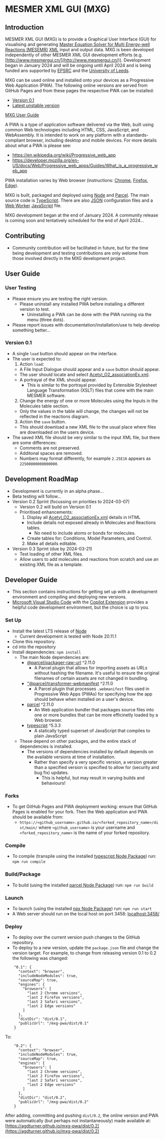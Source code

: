 # MESMER XML GUI (MXG)

## Introduction

MESMER XML GUI (MXG) is to provide a Graphical User Interface (GUI) for visualising and generating [Master Equation Solver for Multi Energy-well Reactions (MESEMR)](https://sourceforge.net/projects/mesmer) [XML](https://en.wikipedia.org/wiki/XML) input and output data. MXG is been developed independently of other MESMER XML GUI development efforts (e.g. [http://www.mesmergui.cn/](http://www.mesmergui.cn/)). Development began in January 2024 and will be ongoing until April 2024 and is being funded ans supported by [EPSRC](https://www.ukri.org/councils/epsrc/) and the [University of Leeds](https://www.leeds.ac.uk).

MXG can be used online and installed onto your devices as a Progressive Web Application (PWA). The following online versions are served from GitHub Pages and from these pages the respective PWA can be installed:
 - [Version 0.1](https://agdturner.github.io/mxg-pwa/dist/0.1)
 - [Latest unstable version](https://agdturner.github.io/mxg-pwa/dist/main/)

[MXG User Guide](#User-Guide) 

A PWA is a type of application software delivered via the Web, built using common Web technologies including HTML, CSS, JavaScript, and WebAssembly. It is intended to work on any platform with a standards-compliant browser, including desktop and mobile devices. For more details about what a PWA is please see:
- https://en.wikipedia.org/wiki/Progressive_web_app
- https://developer.mozilla.org/en-US/docs/Web/Progressive_web_apps/Guides/What_is_a_progressive_web_app

PWA installation varies by Web browser (instructions: [Chrome](https://support.google.com/chrome/answer/9658361), [Firefox](https://developer.mozilla.org/en-US/docs/Web/Progressive_web_apps/Guides/Installing), [Edge](https://learn.microsoft.com/en-us/microsoft-edge/progressive-web-apps-chromium/ux)).

MXG is built, packaged and deployed using [Node](https://nodejs.org/) and [Parcel](https://parceljs.org/). The main source code is [TypeScript](https://www.typescriptlang.org/). There are also [JSON](https://www.json.org/json-en.html) configuration files and a [Web Worker](https://en.wikipedia.org/wiki/Web_worker) [JavaScript](https://en.wikipedia.org/wiki/JavaScript) file.

MXG development began at the end of January 2024. A community release is coming soon and tentatively scheduled for the end of April 2024...


## Contributing
- Community contribution will be facilitated in future, but for the time being development and testing contributions are only welome from those involved directly in the MXG development project.


## User Guide

### User Testing
- Please ensure you are testing the right version.
  - Please uninstall any installed PWA before installing a different version to test.
    -  Uninstalling a PWA can be done with the PWA running via the menu (three dots).
- Please report issues with documentation/installation/use to help develop something better...

### Version 0.1
- A single `load` button should appear on the interface.
- The user is expected to:
  1. Action `load`:
    - A File Input Dialogue should appear and a `save` button should appear.
    - The user should locate and select [Acetyl_O2_associationEx.xml](https://agdturner.github.io/mxg-pwa/data/examples/AcetylO2/Acetyl_O2_associationEx.xml).
    - A portrayal of the XML should appear.
      - This is similar to the portrayal provided by Extensible Stylesheet Language Transformation (XSLT) files that come with the main MESMER software. 
  2. Change the energy of one or more Molecules using the Inputs in the Molecules table section.
    - Only the values in the table will change, the changes will not be reflected in the reactions diagram.  
  3. Action the `save` button.
    - This should download a new XML file to the usual place where files are downloaded on the users device.
- The saved XML file should be very similar to the input XML file, but there are some differences:
  - Comments are not preserved.
  - Additonal spaces are removed.
  - Numbers may format differently, for example `2.25E16` appears as `22500000000000000`.


## Development RoadMap
- Development is currently in an alpha phase...
- Beta testing will follow...
- Version 0.2 Sprint (focussing on priorities to 2024-03-07)
  - Version 0.2 will build on Version 0.1
  - Prioritised enhancements:
    1. Display all [Acetyl_O2_associationEx.xml](https://agdturner.github.io/mxg-pwa/data/examples/AcetylO2/Acetyl_O2_associationEx.xml) details in HTML
      - Include details not exposed already in Molecules and Reactions tables.
        - No need to include atoms or bonds for molecules.
      - Create tables for: Conditions, Model Parameters, and Control.
    2. Make all details editable.
- Version 0.3 Sprint (due by 2024-03-21)
  - Test loading of other XML files.
  - Allow users to add molecules and reactions from scratch and use an existing XML file as a template.

 
## Developer Guide
- This section contains instructions for getting set up with a development environment and compiling and deploying new versions.
- [Microsoft Visual Studio Code](https://code.visualstudio.com/) with the [Copilot Extension](https://code.visualstudio.com/docs/copilot/overview) provides a helpful code development environment, but the choice is up to you.


### Set Up
- Install the latest LTS release of [Node](https://nodejs.org/)
  - Current development is tested with Node 20.11.1
- Clone this repository.
- cd into the repository
- Install dependencies:
`npm install`
  - The main Node dependencies are:
    - [@parcel/packager-raw-url](https://npm.io/package/@parcel/packager-raw-url) ^2.11.0
      - A Parcel plugin that allows for importing assets as URLs without hashing the filename. It's useful to ensure the original filenames of certain assets are not changed in bundling.
    - ["@parcel/transformer-webmanifest](https://npm.io/package/@parcel/transformer-webmanifest) ^2.11.0
      - A Parcel plugin that processes `.webmanifest` files used in Progressive Web Apps (PWAs) for specifying how the app should behave when installed on a user's device. 
    - [parcel](https://www.npmjs.com/package/parcel) ^2.11.0
      - An Web application bundler that packages source files into one or more bundles that can be more efficinetly loaded by a Web browser.
    - [typescript](https://www.npmjs.com/package/typescript) ^5.3.3
      - A statically typed superset of JavaScript that compiles to plain JavaScript
  - These depend on other packages, and the entire stack of dependencies is installed.
    - The versions of dependencies installed by default depends on the available versions at time of installation.
      - Rather than specify a very specific version, a version greater than a specified version is specified to allow for (security and bug fix) updates.
        - This is helpful, but may result in varying builds and behaviours!     

### Forks
- To get GitHub Pages and PWA deployment working: ensure that GitHub Pages is enabled for your fork. Then the Web application and PWA should be available from:
  - `https://<github_username>.github.io/<forked_repository_name>/dist/main/` where `<github_username>` is your username and `<forked_repository_name>` is the name of your forked repository.

### Compile
- To compile (transpile using the installed [typescript Node Package](https://www.npmjs.com/package/typescript)) run:
`npm run compile`

### Build/Package
- To build (using the installed [parcel Node Package](https://www.npmjs.com/package/parcel)) run:
`npm run build`

### Launch
- To launch (using the installed [npx Node Package](https://www.npmjs.com/package/npx)) run:
`npm run start`
- A Web server should run on the local host on port 3458:
[localhost:3458/](http://localhost:3458/)

### Deploy
- To deploy over the current version push changes to the GitHub repository.
- To deploy to a new version, update the `package.json` file and change the version target. For example, to change from releasing version 0.1 to 0.2 the following was changed:
```
    "0.1": {
      "context": "browser",
      "includeNodeModules": true,
      "sourceMap": true,
      "engines": {
        "browsers": [
          "last 2 Chrome versions",
          "last 2 Firefox versions",
          "last 2 Safari versions",
          "last 2 Edge versions"
        ]
      },
      "distDir": "dist/0.1",
      "publicUrl": "/mxg-pwa/dist/0.1"
    }
```
To:
```
    "0.2": {
      "context": "browser",
      "includeNodeModules": true,
      "sourceMap": true,
      "engines": {
        "browsers": [
          "last 2 Chrome versions",
          "last 2 Firefox versions",
          "last 2 Safari versions",
          "last 2 Edge versions"
        ]
      },
      "distDir": "dist/0.2",
      "publicUrl": "/mxg-pwa/dist/0.2"
    }
```
After adding, committing and pushing `dist/0.2`, the online version and PWA were automatically (but perhaps not instantaneously) made available at:
[https://agdturner.github.io/mxg-pwa/dist/0.2](https://agdturner.github.io/mxg-pwa/dist/0.2)
